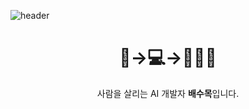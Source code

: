 ![header](https://capsule-render.vercel.app/api?type=waving&color=0:00ff33,100:cc9900&height=300&section=header&text=수목's%20코드밭🌱&fontSize=80&animation=fadeIn&fontColor=ffffff&fontAlignY=35&desc=Designed%20by%20moksu&descAlignY=60&descSize=15)

<div align="center">
<h1> 🩻->💻->👨🏻‍⚕️ </h1>           
사람을 살리는 AI 개발자 <strong>배수목</strong>입니다.
  
</div>
